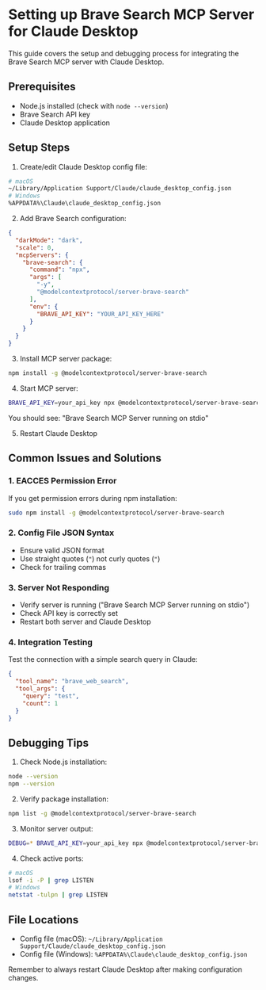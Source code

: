 # Setting up Brave Search MCP Server for Claude Desktop

This guide covers the setup and debugging process for integrating the Brave Search MCP server with Claude Desktop.

## Prerequisites
- Node.js installed (check with `node --version`)
- Brave Search API key
- Claude Desktop application

## Setup Steps

1. Create/edit Claude Desktop config file:
```bash
# macOS
~/Library/Application Support/Claude/claude_desktop_config.json
# Windows
%APPDATA%\Claude\claude_desktop_config.json
```

2. Add Brave Search configuration:
```json
{
  "darkMode": "dark",
  "scale": 0,
  "mcpServers": {
    "brave-search": {
      "command": "npx",
      "args": [
        "-y",
        "@modelcontextprotocol/server-brave-search"
      ],
      "env": {
        "BRAVE_API_KEY": "YOUR_API_KEY_HERE"
      }
    }
  }
}
```

3. Install MCP server package:
```bash
npm install -g @modelcontextprotocol/server-brave-search
```

4. Start MCP server:
```bash
BRAVE_API_KEY=your_api_key npx @modelcontextprotocol/server-brave-search
```

You should see: "Brave Search MCP Server running on stdio"

5. Restart Claude Desktop

## Common Issues and Solutions

### 1. EACCES Permission Error
If you get permission errors during npm installation:
```bash
sudo npm install -g @modelcontextprotocol/server-brave-search
```

### 2. Config File JSON Syntax
- Ensure valid JSON format
- Use straight quotes (`"`) not curly quotes (`"`)
- Check for trailing commas

### 3. Server Not Responding
- Verify server is running ("Brave Search MCP Server running on stdio")
- Check API key is correctly set
- Restart both server and Claude Desktop

### 4. Integration Testing
Test the connection with a simple search query in Claude:
```json
{
  "tool_name": "brave_web_search",
  "tool_args": {
    "query": "test",
    "count": 1
  }
}
```

## Debugging Tips

1. Check Node.js installation:
```bash
node --version
npm --version
```

2. Verify package installation:
```bash
npm list -g @modelcontextprotocol/server-brave-search
```

3. Monitor server output:
```bash
DEBUG=* BRAVE_API_KEY=your_api_key npx @modelcontextprotocol/server-brave-search
```

4. Check active ports:
```bash
# macOS
lsof -i -P | grep LISTEN
# Windows
netstat -tulpn | grep LISTEN
```

## File Locations
- Config file (macOS): `~/Library/Application Support/Claude/claude_desktop_config.json`
- Config file (Windows): `%APPDATA%\Claude\claude_desktop_config.json`

Remember to always restart Claude Desktop after making configuration changes.